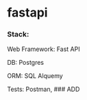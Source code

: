 # fastapi

### Stack:
Web Framework: Fast API

DB: Postgres

ORM: SQL Alquemy

Tests: Postman, ### ADD

